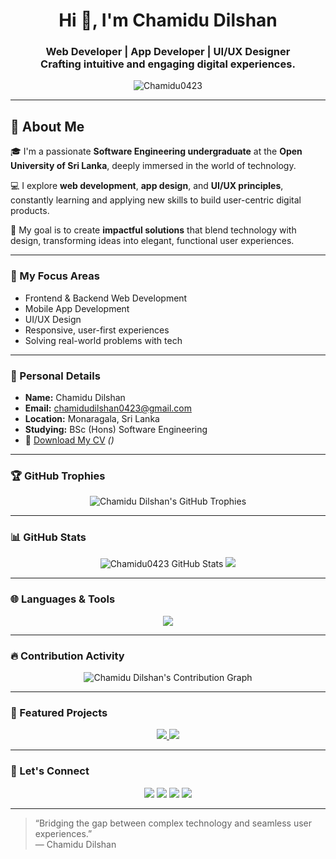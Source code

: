 <!-- README.md -->

<h1 align="center">Hi 👋, I'm Chamidu Dilshan</h1>
<h3 align="center">
  Web Developer | App Developer | UI/UX Designer<br>
  Crafting intuitive and engaging digital experiences.
</h3>

<p align="center">
  <img src="https://komarev.com/ghpvc/?username=Chamidu0423&label=Profile%20views&color=0e75b6&style=flat" alt="Chamidu0423" />
</p>

---

## 📌 About Me

🎓 I'm a passionate **Software Engineering undergraduate** at the **Open University of Sri Lanka**, deeply immersed in the world of technology.

💻 I explore **web development**, **app design**, and **UI/UX principles**, constantly learning and applying new skills to build user-centric digital products.

🚀 My goal is to create **impactful solutions** that blend technology with design, transforming ideas into elegant, functional user experiences.

---

### 🧠 My Focus Areas

- Frontend & Backend Web Development  
- Mobile App Development  
- UI/UX Design  
- Responsive, user-first experiences  
- Solving real-world problems with tech

---

### 📍 Personal Details

- **Name:** Chamidu Dilshan  
- **Email:** [chamidudilshan0423@gmail.com](mailto:chamidudilshan0423@gmail.com)  
- **Location:** Monaragala, Sri Lanka  
- **Studying:** BSc (Hons) Software Engineering  
- 📄 [Download My CV](#) _()_

---

### 🏆 GitHub Trophies

<p align="center">
  <img src="https://github-profile-trophy.vercel.app/?username=Chamidu0423" alt="Chamidu Dilshan's GitHub Trophies" />
</p>

---

### 📊 GitHub Stats

<p align="center">
  <img src="https://github-readme-stats.vercel.app/api?username=Chamidu0423&show_icons=true&theme=tokyonight&hide_border=true" alt="Chamidu0423 GitHub Stats" />
  <img src="https://github-readme-streak-stats.herokuapp.com/?user=Chamidu0423&theme=tokyonight&hide_border=true" />
</p>

---

### 🌐 Languages & Tools

<p align="center">
  <img src="https://github-readme-stats.vercel.app/api/top-langs/?username=Chamidu0423&layout=compact&theme=dracula" />
</p>

---

### 🔥 Contribution Activity

<p align="center">
  <img src="https://github-readme-activity-graph.vercel.app/graph?username=Chamidu0423&theme=tokyo-night&hide_border=true" alt="Chamidu Dilshan's Contribution Graph" />
</p>

---

### 📌 Featured Projects

<p align="center">
  <a href="https://github.com/Chamidu0423/UI2WEB">
    <img src="https://github-readme-stats.vercel.app/api/pin/?username=Chamidu0423&repo=UI2WEB&theme=radical" />
  </a>
  <a href="https://github.com/Chamidu0423/AI-powered-hospital-system">
    <img src="https://github-readme-stats.vercel.app/api/pin/?username=Chamidu0423&repo=AI-powered-hospital-system&theme=radical" />
  </a>
</p>

---

### 🤝 Let's Connect

<p align="center">
  <a href="mailto:chamidudilshan0423@gmail.com"><img src="https://img.shields.io/badge/-Email-D14836?style=flat-square&logo=gmail&logoColor=white"/></a>
  <a href="https://www.linkedin.com/in/chamidu-dilshan-082b43274/"><img src="https://img.shields.io/badge/-LinkedIn-0077B5?style=flat-square&logo=linkedin&logoColor=white"/></a>
  <a href="#"><img src="https://img.shields.io/badge/-Twitter-1DA1F2?style=flat-square&logo=twitter&logoColor=white"/></a>
  <a href="https://github.com/Chamidu0423"><img src="https://img.shields.io/badge/-GitHub-333333?style=flat-square&logo=github&logoColor=white"/></a>
</p>

---

> “Bridging the gap between complex technology and seamless user experiences.”  
> — Chamidu Dilshan
